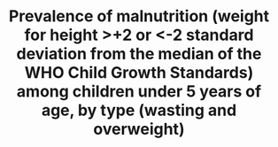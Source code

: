 ---
actual_indicator_available: 'Percent of children under 5 years with weight-for-height/length
  <2 standard deviations below (wasting) or >2 standard deviations above (overweight)
  the median weight-for-length/height '
comments_and_limitations: Estimates reported pertain to the 2-year pooled NHANES data.
  The estimates for percent wasting and overweight met the NCHS standards for reliability
  and precision and the confidence interval width for both estimates was less than
  5 percent.
data_non_statistical: false
date_metadata_updated: December 2016
date_of_national_source_publication: October, 2015
goal_meta_link: http://unstats.un.org/sdgs/files/metadata-compilation/Metadata-Goal-2.pdf
graph_title: Percent of children ages 0 to 5 years with wasting (very low weight-for-length/height)
  in the US
graph_type: bar
has_metadata: true
indicator: 2.2.2
indicator_name: Prevalence of malnutrition (weight for height >+2 or <-2 standard
  deviation from the median of the WHO Child Growth Standards) among children under
  5 years of age, by type (wasting and overweight)
indicator_sort_order: 02-02-02
indicator_variable: pct_us_wasting_under5
layout: indicator
national_geographical_coverage: United States
periodicity: Biannually (every 2 years)
permalink: /2-2-2/
published: true
reporting_status: complete
sdg_goal: 2
source_active_1: true
source_agency_staff_email_1: AMBranum@cdc.gov
source_agency_staff_name_1: Division of Health and Nutrition Examination Survey
source_agency_survey_dataset_1: Centers for Disease Control and Prevention/National
  Center for Health Statistics/National Health and Nutrition Examination Survey
source_notes_1: null
source_organisation_1: Centers for Disease Control and Prevention/National Center
  for Health Statistics/National Health and Nutrition Examination Survey
source_title_1: null
source_url_1: http://www.cdc.gov/nchs/nhanes/index.htm
target: By 2030, end all forms of malnutrition, including achieving, by 2025, the
  internationally agreed targets on stunting and wasting in children under 5 years
  of age, and address the nutritional needs of adolescent girls, pregnant and lactating
  women and older persons.
target_id: '2.2'
time_period: 2000-2014
title: Prevalence of malnutrition (weight for height >+2 or <-2 standard deviation
  from the median of the WHO Child Growth Standards) among children under 5 years
  of age, by type (wasting and overweight)
un_custodial_agency: 'UNICEF (Partnering agencies: WHO)'
un_designated_tier: '1'
us_method_of_computation: The NHANES data were merged with the expanded WHO growth
  chart files of weight-for-length/height for boys and girls by age. For the wasting
  estimate, the number of children 5 and younger with weight-for-length/height 2 or
  more standard deviations below the median weight-for-length/height was divided by
  the total number of children from birth through 5 years and the result was multiplied
  by 100. For the overweight estimate, the number of children with weight-for-length/height
  2 or more standard deviations above the median weight-for-length/height was divided
  by the total number of children from birth through 5 years and the result was multiplied
  by 100. The numbers and resulting estimates are weighted to be nationally representative.
variable_description: null
variable_notes: null
---